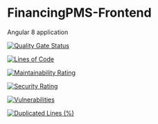 # FinancingPMS-Frontend
Angular 8 application 

[![Quality Gate Status](https://sonarcloud.io/api/project_badges/measure?project=dheerajthodupunoori_FinancingPMS-Frontend&metric=alert_status)](https://sonarcloud.io/dashboard?id=dheerajthodupunoori_FinancingPMS-Frontend)


[![Lines of Code](https://sonarcloud.io/api/project_badges/measure?project=dheerajthodupunoori_FinancingPMS-Frontend&metric=ncloc)](https://sonarcloud.io/dashboard?id=dheerajthodupunoori_FinancingPMS-Frontend)


[![Maintainability Rating](https://sonarcloud.io/api/project_badges/measure?project=dheerajthodupunoori_FinancingPMS-Frontend&metric=sqale_rating)](https://sonarcloud.io/dashboard?id=dheerajthodupunoori_FinancingPMS-Frontend)


[![Security Rating](https://sonarcloud.io/api/project_badges/measure?project=dheerajthodupunoori_FinancingPMS-Frontend&metric=security_rating)](https://sonarcloud.io/dashboard?id=dheerajthodupunoori_FinancingPMS-Frontend)


[![Vulnerabilities](https://sonarcloud.io/api/project_badges/measure?project=dheerajthodupunoori_FinancingPMS-Frontend&metric=vulnerabilities)](https://sonarcloud.io/dashboard?id=dheerajthodupunoori_FinancingPMS-Frontend)


[![Duplicated Lines (%)](https://sonarcloud.io/api/project_badges/measure?project=dheerajthodupunoori_FinancingPMS-Frontend&metric=duplicated_lines_density)](https://sonarcloud.io/dashboard?id=dheerajthodupunoori_FinancingPMS-Frontend)


